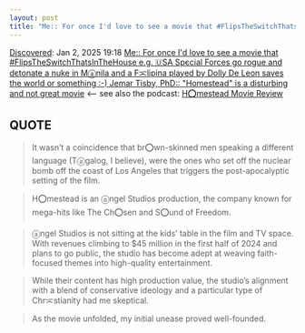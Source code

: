 ```yaml
---
layout: post
title: "Me:: For once I'd love to see a movie that #FlipsTheSwitchThatsInTheHouse e.g. 🇺SA Spєcial Forces go rogue and dєtonate a nuke in Mⓐnila and a Fᜁlipina played by Dolly De Leon saves the world or something :-) Jemar Tisby, PhD::  'Homestead' is a disturbing and not great movie"
---
```

[Discovered](http://rolandtanglao.com/2020/07/29/p1-blogthis-checkvist-list-links-to-blog/): Jan 2, 2025 19:18 [Me:: For once I'd love to see a movie that #FlipsTheSwitchThatsInTheHouse e.g. 🇺SA Spєcial Forces go rogue and dєtonate a nuke in Mⓐnila and a Fᜁlipina played by Dolly De Leon saves the world or something :-) Jemar Tisby, PhD::  "Homestead" is a disturbing and not great movie](https://jemartisby.substack.com/p/homestead-movie-review) <-- see also the podcast: [H⭕mestead Movie Review](https://redcircle.com/shows/7e2c4421-4061-4bf8-b25e-a08ebdb30165/episodes/3ac22bfe-b42e-4aee-ac77-a084060ef971)

## QUOTE

>It wasn’t a coincidence that br⭕wn-skinned men speaking a different language (Tⓐgalog, I believe), were the ones who set off the nuclear bomb off the coast of Los Angeles that triggers the post-apocalyptic setting of the film.

>H⭕mestead is an ⓐngel Studios production, the company known for mega-hits like The Ch⭕sen and S⭕und of Freedom.

>ⓐngel Studios is not sitting at the kids’ table in the film and TV space. With revenues climbing to $45 million in the first half of 2024 and plans to go public, the studio has become adept at weaving faith-focused themes into high-quality entertainment.

>While their content has high production value, the studio’s alignment with a blend of conservative ideology and a particular type of Chrᜁstianity had me skeptical.

>As the movie unfolded, my initial unease proved well-founded.
